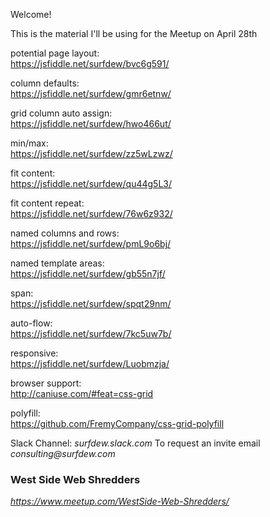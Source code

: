 Welcome!

This is the material I'll be using for the Meetup on April 28th

potential page layout:  
https://jsfiddle.net/surfdew/bvc6g591/

column defaults:  
https://jsfiddle.net/surfdew/gmr6etnw/

grid column auto assign:  
https://jsfiddle.net/surfdew/hwo466ut/

min/max:  
https://jsfiddle.net/surfdew/zz5wLzwz/

fit content:  
https://jsfiddle.net/surfdew/qu44g5L3/

fit content repeat:  
https://jsfiddle.net/surfdew/76w6z932/

named columns and rows:  
https://jsfiddle.net/surfdew/pmL9o6bj/

named template areas:  
https://jsfiddle.net/surfdew/gb55n7jf/

span:  
https://jsfiddle.net/surfdew/spqt29nm/

auto-flow:  
https://jsfiddle.net/surfdew/7kc5uw7b/

responsive:  
https://jsfiddle.net/surfdew/Luobmzja/

browser support:  
http://caniuse.com/#feat=css-grid

polyfill:   
https://github.com/FremyCompany/css-grid-polyfill


Slack Channel:  _surfdew.slack.com_
To request an invite email _consulting@surfdew.com_

### West Side Web Shredders  

_https://www.meetup.com/WestSide-Web-Shredders/_
